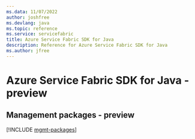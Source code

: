```yaml
---
ms.data: 11/07/2022
author: joshfree
ms.devlang: java
ms.topic: reference
ms.service: servicefabric
title: Azure Service Fabric SDK for Java
description: Reference for Azure Service Fabric SDK for Java
ms.author: jfree
---
```

# Azure Service Fabric SDK for Java - preview

## Management packages - preview
[!INCLUDE [mgmt-packages](service-fabric-mgmt-index.md)]
